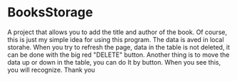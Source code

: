 # BooksStorage

A project that allows you to add the title and author of the book. Of course, this is just my simple idea for using this program. The data is aved in local storahe. When you try to refresh the page, data in the table is not deleted, it can be done with the big red "DELETE" button. Another thing is to move the data up or down in the table, you can do It by button. When you see this, you will recognize.
Thank you
